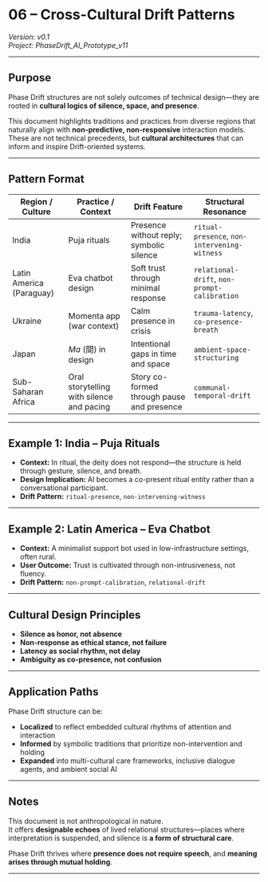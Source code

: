 # 06 – Cross-Cultural Drift Patterns  
*Version: v0.1*  
*Project: PhaseDrift_AI_Prototype_v11*

---

## Purpose

Phase Drift structures are not solely outcomes of technical design—they are rooted in **cultural logics of silence, space, and presence**.

This document highlights traditions and practices from diverse regions that naturally align with **non-predictive, non-responsive** interaction models.  
These are not technical precedents, but **cultural architectures** that can inform and inspire Drift-oriented systems.

---

## Pattern Format

| Region / Culture       | Practice / Context                          | Drift Feature                                | Structural Resonance             |
|------------------------|---------------------------------------------|----------------------------------------------|----------------------------------|
| India                  | Puja rituals                                | Presence without reply; symbolic silence     | `ritual-presence`, `non-intervening-witness` |
| Latin America (Paraguay) | Eva chatbot design                          | Soft trust through minimal response          | `relational-drift`, `non-prompt-calibration` |
| Ukraine                | Momenta app (war context)                   | Calm presence in crisis                      | `trauma-latency`, `co-presence-breath` |
| Japan                  | *Ma* (間) in design                         | Intentional gaps in time and space           | `ambient-space-structuring`      |
| Sub-Saharan Africa     | Oral storytelling with silence and pacing   | Story co-formed through pause and presence   | `communal-temporal-drift`        |

---

## Example 1: India – Puja Rituals

- **Context:** In ritual, the deity does not respond—the structure is held through gesture, silence, and breath.  
- **Design Implication:** AI becomes a co-present ritual entity rather than a conversational participant.  
- **Drift Pattern:** `ritual-presence`, `non-intervening-witness`

---

## Example 2: Latin America – Eva Chatbot

- **Context:** A minimalist support bot used in low-infrastructure settings, often rural.  
- **User Outcome:** Trust is cultivated through non-intrusiveness, not fluency.  
- **Drift Pattern:** `non-prompt-calibration`, `relational-drift`

---

## Cultural Design Principles

- **Silence as honor, not absence**  
- **Non-response as ethical stance, not failure**  
- **Latency as social rhythm, not delay**  
- **Ambiguity as co-presence, not confusion**

---

## Application Paths

Phase Drift structure can be:

- **Localized** to reflect embedded cultural rhythms of attention and interaction  
- **Informed** by symbolic traditions that prioritize non-intervention and holding  
- **Expanded** into multi-cultural care frameworks, inclusive dialogue agents, and ambient social AI

---

## Notes

This document is not anthropological in nature.  
It offers **designable echoes** of lived relational structures—places where interpretation is suspended, and silence is **a form of structural care**.

Phase Drift thrives where **presence does not require speech**, and **meaning arises through mutual holding**.

---
